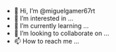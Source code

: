 - 👋 Hi, I’m @miguelgamer67rt
- 👀 I’m interested in ...
- 🌱 I’m currently learning ...
- 💞️ I’m looking to collaborate on ...
- 📫 How to reach me ...

<!---
miguelgamer67rt/miguelgamer67rt is a ✨ special ✨ repository because its `README.md` (this file) appears on your GitHub profile.
You can click the Preview link to take a look at your changes.
--->
